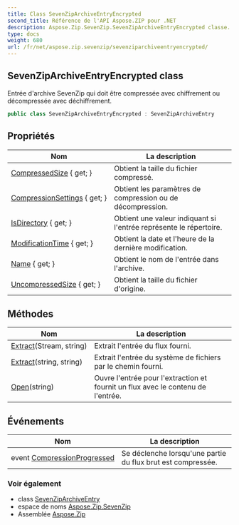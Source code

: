 ```yaml
---
title: Class SevenZipArchiveEntryEncrypted
second_title: Référence de l'API Aspose.ZIP pour .NET
description: Aspose.Zip.SevenZip.SevenZipArchiveEntryEncrypted classe. Entrée darchive SevenZip qui doit être compressée avec chiffrement ou décompressée avec déchiffrement.
type: docs
weight: 680
url: /fr/net/aspose.zip.sevenzip/sevenziparchiveentryencrypted/
---
```

## SevenZipArchiveEntryEncrypted class

Entrée d'archive SevenZip qui doit être compressée avec chiffrement ou décompressée avec déchiffrement.

```csharp
public class SevenZipArchiveEntryEncrypted : SevenZipArchiveEntry
```

## Propriétés

| Nom | La description |
| --- | --- |
| [CompressedSize](../../aspose.zip.sevenzip/sevenziparchiveentry/compressedsize/) { get; } | Obtient la taille du fichier compressé. |
| [CompressionSettings](../../aspose.zip.sevenzip/sevenziparchiveentry/compressionsettings/) { get; } | Obtient les paramètres de compression ou de décompression. |
| [IsDirectory](../../aspose.zip.sevenzip/sevenziparchiveentry/isdirectory/) { get; } | Obtient une valeur indiquant si l'entrée représente le répertoire. |
| [ModificationTime](../../aspose.zip.sevenzip/sevenziparchiveentry/modificationtime/) { get; } | Obtient la date et l'heure de la dernière modification. |
| [Name](../../aspose.zip.sevenzip/sevenziparchiveentry/name/) { get; } | Obtient le nom de l'entrée dans l'archive. |
| [UncompressedSize](../../aspose.zip.sevenzip/sevenziparchiveentry/uncompressedsize/) { get; } | Obtient la taille du fichier d'origine. |

## Méthodes

| Nom | La description |
| --- | --- |
| [Extract](../../aspose.zip.sevenzip/sevenziparchiveentry/extract/)(Stream, string) | Extrait l'entrée du flux fourni. |
| [Extract](../../aspose.zip.sevenzip/sevenziparchiveentry/extract/)(string, string) | Extrait l'entrée du système de fichiers par le chemin fourni. |
| [Open](../../aspose.zip.sevenzip/sevenziparchiveentry/open/)(string) | Ouvre l'entrée pour l'extraction et fournit un flux avec le contenu de l'entrée. |

## Événements

| Nom | La description |
| --- | --- |
| event [CompressionProgressed](../../aspose.zip.sevenzip/sevenziparchiveentry/compressionprogressed/) | Se déclenche lorsqu'une partie du flux brut est compressée. |

### Voir également

* class [SevenZipArchiveEntry](../sevenziparchiveentry/)
* espace de noms [Aspose.Zip.SevenZip](../../aspose.zip.sevenzip/)
* Assemblée [Aspose.Zip](../../)


